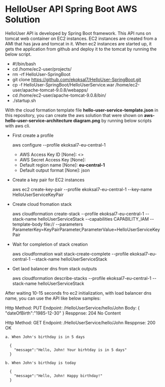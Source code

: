 # HelloUser API Spring Boot AWS Solution

HelloUser API is developed by Spring Boot framework. This API runs on tomcat web container on EC2 instances. EC2 instances are created from a AMI that has java and tomcat in it. When ec2 instances are started up, it gets the application from github and deploy it to the tomcat by running the below script.

- #!/bin/bash
- cd /home/ec2-user/projects/ 
- rm -rf HelloUser-SpringBoot 
- git clone https://github.com/ekoksal7/HelloUser-SpringBoot.git 
- cp -f HelloUser-SpringBoot/HelloUserService.war /home/ec2-user/apache-tomcat-9.0.8/webapps/ 
- cd /home/ec2-user/apache-tomcat-9.0.8/bin/ 
- ./startup.sh

With the cloud formation template file  **hello-user-service-template.json** in this repository, you can create the aws solution that were shown on **aws-hello-user-service-architecture diagram.png** by running below scripts with aws cli.

- First create a profile
  
    aws configure --profile ekoksal7-eu-central-1

    - AWS Access Key ID [None]: <<Access Key ID>>
    - AWS Secret Access Key [None]: <Secret Access Key ID>
    - Default region name [None]: **eu-central-1**
    - Default output format [None]: json
  
 - Create a key pair for EC2 instances
 
    aws ec2 create-key-pair --profile ekoksal7-eu-central-1 --key-name HelloUserServiceKeyPair
    
 - Create cloud fromation stack
 
    aws cloudformation create-stack --profile ekoksal7-eu-central-1 --stack-name helloUserServiceStack --capabilities CAPABILITY_IAM --template-body file://<path to template file> --parameters ParameterKey=KeyPairParameter,ParameterValue=HelloUserServiceKeyPair
  
  - Wait for completion of stack creation
  
    aws cloudformation wait stack-create-complete --profile ekoksal7-eu-central-1  --stack-name helloUserServiceStack
    
  - Get laod balancer dns from stack outputs
    
    aws cloudformation describe-stacks --profile ekoksal7-eu-central-1 --stack-name helloUserServiceStack
 
 After waiting 10-15 seconds fro ec2 initialization, with load balancer dns name, you can use the API like below samples:
 
 Http Method: PUT 
 Endpoint: <Load Balancer DNS Name>/HelloUserService/hello/John
 Body:
      {
        "dateOfBirth":"1985-12-30"
      }
 Resppnse: 204 No Content
  
  
 Http Method: GET 
 Endpoint: <Load Balancer DNS Name>/HelloUserService/hello/John
 Resppnse: 200 OK
 
    a. When John's birthday is in 5 days
      
      {
        "message":"Hello, John! Your birhtday is in 5 days"
      }
    
    b. When John's birthday is today
    
      {
        "message":"Hello, John! Happy birthday!"
      }
      
  
  
  
